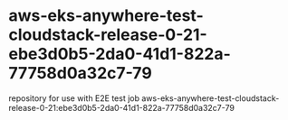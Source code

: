 # aws-eks-anywhere-test-cloudstack-release-0-21-ebe3d0b5-2da0-41d1-822a-77758d0a32c7-79
repository for use with E2E test job aws-eks-anywhere-test-cloudstack-release-0-21:ebe3d0b5-2da0-41d1-822a-77758d0a32c7-79
